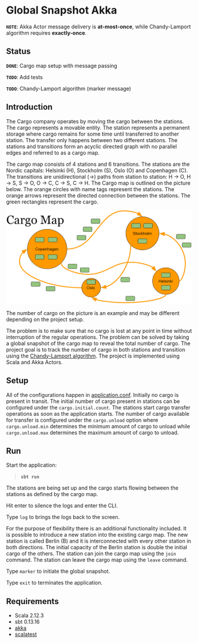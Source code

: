 # Global Snapshot Akka

**`NOTE`**: Akka Actor message delivery is **at-most-once**, while Chandy-Lamport algorithm requires **exactly-once**.

## Status

**`DONE`**: Cargo map setup with message passing

**`TODO`**: Add tests

**`TODO`**: Chandy-Lamport algorithm (marker message)

## Introduction

The Cargo company operates by moving the cargo between the stations.
The cargo represents a movable entity.
The station represents a permanent storage where cargo remains for some time until transferred to another station.
The transfer only happens between two different stations.
The stations and transitions form an acyclic directed graph with no parallel edges and referred to as a cargo map.

The cargo map consists of 4 stations and 6 transitions.
The stations are the Nordic capitals: Helsinki (H), Stockholm (S), Oslo (O) and Copenhagen (C).
The transitions are unidirectional (->) paths from station to station: H -> O, H -> S, S -> O, O -> C, C -> S, C -> H.
The Cargo map is outlined on the picture below.
The orange circles with name tags represent the stations.
The orange arrows represent the directed connection between the stations.
The green rectangles represent the cargo.

![Cargo Map](docs/cargo_map.png)

The number of cargo on the picture is an example and may be different depending on the project setup.

The problem is to make sure that no cargo is lost at any point in time without interruption of the regular operations.
The problem can be solved by taking a global snapshot of the cargo map to reveal the total number of cargo.
The project goal is to track the number of cargo in both stations and transition using the [Chandy-Lamport algorithm](https://en.wikipedia.org/wiki/Chandy-Lamport_algorithm). The project is implemented using Scala and Akka Actors.

## Setup

All of the configurations happen in [application.conf](src/main/resources/application.conf).
Initially no cargo is present in transit.
The initial number of cargo present in stations can be configured under the `cargo.initial.count`.
The stations start cargo transfer operations as soon as the application starts.
The number of cargo available for transfer is configured under the ```cargo.unload``` option where ```cargo.unload.min``` determines the minimum amount of cargo to unload while ```cargo.unload.max``` determines the maximum amount of cargo to unload. 

## Run

Start the application:

> **`sbt run`**

The stations are being set up and the cargo starts flowing between the stations as defined by the cargo map.

Hit enter to silence the logs and enter the CLI.

Type ```log``` to brings the logs back to the screen.

For the purpose of flexibility there is an additional functionality included.
It is possible to introduce a new station into the existing cargo map.
The new station is called Berlin (B) and it is interconnected with every other station in both directions.
The initial capacity of the Berlin station is double the initial cargo of the others.
The station can join the cargo map using the ```join``` command.
The station can leave the cargo map using the ```leave``` command. 

Type ```marker``` to initiate the global snapshot.

Type ```exit``` to terminates the application.

## Requirements

* Scala 2.12.3
* sbt 0.13.16
* [akka](http://akka.io)
* [scalatest](http://www.scalatest.org)
